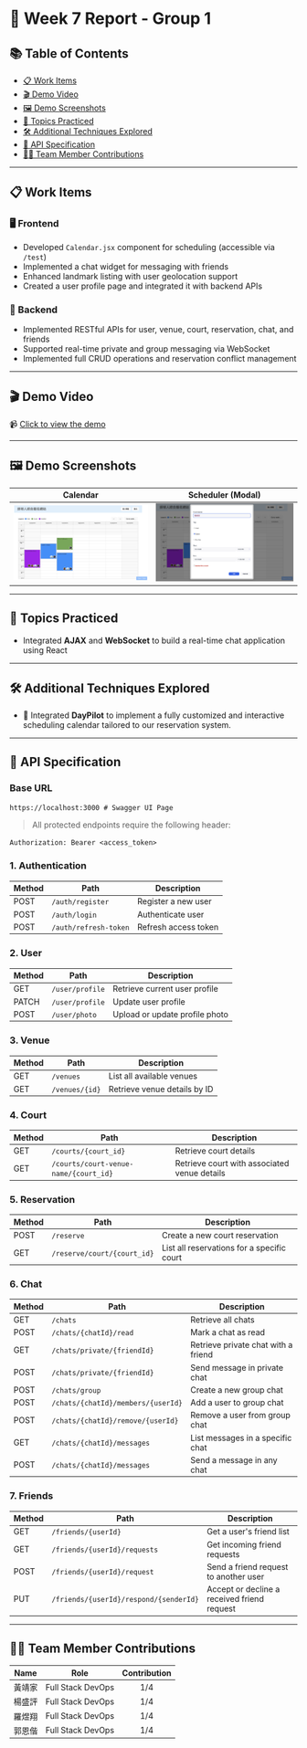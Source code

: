 # 🚀 Week 7 Report - Group 1

## 📚 Table of Contents

- [📋 Work Items](#-work-items)
- [🎬 Demo Video](#-demo-video)
- [🖼️ Demo Screenshots](#-demo-screenshots)
- [🎯 Topics Practiced](#-topics-practiced)
- [🛠️ Additional Techniques Explored](#️-additional-techniques-explored)
- [🔌 API Specification](#-api-specification)
- [👨‍💻 Team Member Contributions](#-team-member-contributions)

---

## 📋 Work Items

### 🖥️ Frontend

- Developed `Calendar.jsx` component for scheduling (accessible via `/test`)
- Implemented a chat widget for messaging with friends
- Enhanced landmark listing with user geolocation support
- Created a user profile page and integrated it with backend APIs

### 🔧 Backend

- Implemented RESTful APIs for user, venue, court, reservation, chat, and friends
- Supported real-time private and group messaging via WebSocket
- Implemented full CRUD operations and reservation conflict management

---

## 🎬 Demo Video

📹 [Click to view the demo](https://drive.google.com/file/d/1JcnWkiGzBLWm-7mYZ5KuSI1bHGbr6H4v/view)

---

## 🖼️ Demo Screenshots

|         Calendar         |     Scheduler (Modal)    |
|:------------------------:|:------------------------:|
| ![demo4](demo/demo1.png) | ![demo6](demo/demo2.png) |

---

## 🎯 Topics Practiced

- Integrated **AJAX** and **WebSocket** to build a real-time chat application using React

---

## 🛠️ Additional Techniques Explored

- 📅 Integrated **DayPilot** to implement a fully customized and interactive scheduling calendar tailored to our reservation system.

---

## 🔌 API Specification

### Base URL

```
https://localhost:3000 # Swagger UI Page
```

> All protected endpoints require the following header:
```
Authorization: Bearer <access_token>
```

### 1. Authentication

| Method | Path                  | Description               |
|--------|-----------------------|---------------------------|
| POST   | `/auth/register`      | Register a new user       |
| POST   | `/auth/login`         | Authenticate user         |
| POST   | `/auth/refresh-token` | Refresh access token      |

### 2. User

| Method | Path            | Description                   |
|--------|------------------|-------------------------------|
| GET    | `/user/profile` | Retrieve current user profile |
| PATCH  | `/user/profile` | Update user profile           |
| POST   | `/user/photo`   | Upload or update profile photo|

### 3. Venue

| Method | Path           | Description                        |
|--------|----------------|------------------------------------|
| GET    | `/venues`      | List all available venues          |
| GET    | `/venues/{id}` | Retrieve venue details by ID       |

### 4. Court

| Method | Path                                  | Description                                 |
|--------|---------------------------------------|---------------------------------------------|
| GET    | `/courts/{court_id}`                  | Retrieve court details                      |
| GET    | `/courts/court-venue-name/{court_id}` | Retrieve court with associated venue details|

### 5. Reservation

| Method | Path                        | Description                            |
|--------|-----------------------------|----------------------------------------|
| POST   | `/reserve`                  | Create a new court reservation         |
| GET    | `/reserve/court/{court_id}` | List all reservations for a specific court |

### 6. Chat

| Method | Path                               | Description                         |
|--------|------------------------------------|-------------------------------------|
| GET    | `/chats`                           | Retrieve all chats                  |
| POST   | `/chats/{chatId}/read`             | Mark a chat as read                 |
| GET    | `/chats/private/{friendId}`        | Retrieve private chat with a friend |
| POST   | `/chats/private/{friendId}`        | Send message in private chat        |
| POST   | `/chats/group`                     | Create a new group chat             |
| POST   | `/chats/{chatId}/members/{userId}` | Add a user to group chat            |
| POST   | `/chats/{chatId}/remove/{userId}`  | Remove a user from group chat       |
| GET    | `/chats/{chatId}/messages`         | List messages in a specific chat    |
| POST   | `/chats/{chatId}/messages`         | Send a message in any chat          |

### 7. Friends

| Method | Path                                   | Description                                 |
|--------|----------------------------------------|---------------------------------------------|
| GET    | `/friends/{userId}`                    | Get a user's friend list                    |
| GET    | `/friends/{userId}/requests`           | Get incoming friend requests                |
| POST   | `/friends/{userId}/request`            | Send a friend request to another user       |
| PUT    | `/friends/{userId}/respond/{senderId}` | Accept or decline a received friend request |

---

## 👨‍💻 Team Member Contributions

| Name  | Role              | Contribution |
|-------|-------------------|:------------:|
| 黃靖家 | Full Stack DevOps |     1/4      |
| 楊盛評 | Full Stack DevOps |     1/4      |
| 羅煜翔 | Full Stack DevOps |     1/4      |
| 郭恩偕 | Full Stack DevOps |     1/4      |
